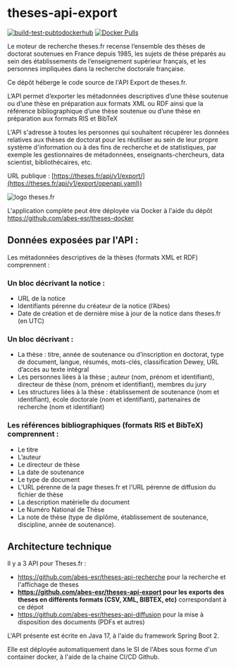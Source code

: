 # theses-api-export
[![build-test-pubtodockerhub](https://github.com/abes-esr/theses-api-export/actions/workflows/build-test-pubtodockerhub.yml/badge.svg)](https://github.com/abes-esr/theses-api-export/actions/workflows/build-test-pubtodockerhub.yml) [![Docker Pulls](https://img.shields.io/docker/pulls/abesesr/theses.svg)](https://hub.docker.com/r/abesesr/theses/)

Le moteur de recherche theses.fr recense l’ensemble des thèses de doctorat soutenues en France depuis 1985, les sujets de thèse préparés au sein des établissements de l’enseignement supérieur français, et les personnes impliquées dans la recherche doctorale française. 

Ce dépôt héberge le code source de l'API Export de theses.fr.

L’API permet d’exporter les métadonnées descriptives d’une thèse soutenue ou d’une thèse en préparation aux formats XML ou RDF ainsi que la référence bibliographique d’une thèse soutenue ou d’une thèse en préparation aux formats RIS et BibTeX

L'API s'adresse à toutes les personnes qui souhaitent récupérer les données relatives aux thèses de doctorat pour les réutiliser au sein de leur propre système d'information ou à des fins de recherche et de statistiques, par exemple les gestionnaires de métadonnées, enseignants-chercheurs, data scientist, bibliothécaires, etc.

URL publique : [https://theses.fr/api/v1/export/](https://theses.fr/api/v1/export/openapi.yaml))

![logo theses.fr](https://theses.fr/icone-theses-beta.svg)

L'application complète peut être déployée via Docker à l'aide du dépôt https://github.com/abes-esr/theses-docker

## Données exposées par l'API : 

Les métadonnées descriptives de la thèses (formats XML et RDF) comprennent :

### Un bloc décrivant la notice :

* URL de la notice
* Identifiants pérenne du créateur de la notice (l’Abes)
* Date de création et de dernière mise à jour de la notice dans theses.fr (en UTC)

 
### Un bloc décrivant :

* La thèse : titre, année de soutenance ou d’inscription en doctorat, type de document, langue, résumés, mots-clés, classification Dewey, URL d’accès au texte intégral
* Les personnes liées à la thèse ; auteur (nom, prénom et identifiant), directeur de thèse (nom, prénom et identifiant), membres du jury
* Les structures liées à la thèse : établissement de soutenance (nom et identifiant), école doctorale (nom et identifiant), partenaires de recherche (nom et identifiant)

### Les références bibliographiques (formats RIS et BibTeX) comprennent :
* Le titre
* L’auteur
* Le directeur de thèse
* La date de soutenance
* Le type de document
* L’URL pérenne de la page theses.fr et l’URL pérenne de diffusion du fichier de thèse
* La description matérielle du document
* Le Numéro National de Thèse
* La note de thèse (type de diplôme, établissement de soutenance, discipline, année de soutenance).

## Architecture technique

Il y a 3 API pour Theses.fr : 
* https://github.com/abes-esr/theses-api-recherche pour la recherche et l'affichage de theses
* **https://github.com/abes-esr/theses-api-export pour les exports des theses en différents formats (CSV, XML, BIBTEX, etc)** correspondant à ce dépot
* https://github.com/abes-esr/theses-api-diffusion pour la mise à disposition des documents (PDFs et autres)

L'API présente est écrite en Java 17, à l'aide du framework Spring Boot 2.

Elle est déployée automatiquement dans le SI de l'Abes sous forme d'un container docker, à l'aide de la chaine CI/CD Github.

